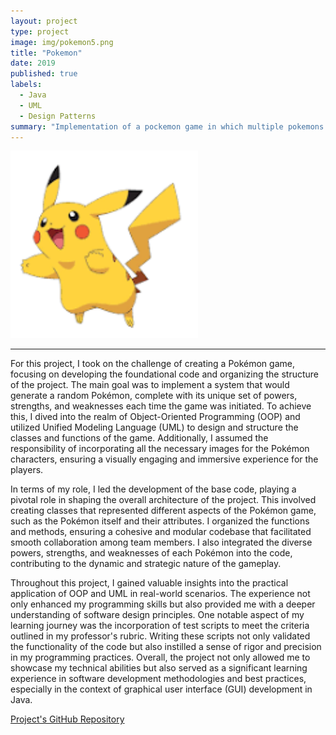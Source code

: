 ```yaml
---
layout: project
type: project
image: img/pokemon5.png
title: "Pokemon"
date: 2019
published: true
labels:
  - Java
  - UML
  - Design Patterns
summary: "Implementation of a pockemon game in which multiple pokemons are defined and each has its own set of powers with the ability to generate new random pokemons."
---
```

<div class="text-center p-4">
  <img width="300px" src="../img/pokemon5.png" class="img-thumbnail" >
</div>
<hr>

For this project, I took on the challenge of creating a Pokémon game, focusing on developing the foundational code and organizing the structure of the project. The main goal was to implement a system that would generate a random Pokémon, complete with its unique set of powers, strengths, and weaknesses each time the game was initiated. To achieve this, I dived into the realm of Object-Oriented Programming (OOP) and utilized Unified Modeling Language (UML) to design and structure the classes and functions of the game. Additionally, I assumed the responsibility of incorporating all the necessary images for the Pokémon characters, ensuring a visually engaging and immersive experience for the players.
  
In terms of my role, I led the development of the base code, playing a pivotal role in shaping the overall architecture of the project. This involved creating classes that represented different aspects of the Pokémon game, such as the Pokémon itself and their attributes. I organized the functions and methods, ensuring a cohesive and modular codebase that facilitated smooth collaboration among team members. I also integrated the diverse powers, strengths, and weaknesses of each Pokémon into the code, contributing to the dynamic and strategic nature of the gameplay.
  
Throughout this project, I gained valuable insights into the practical application of OOP and UML in real-world scenarios. The experience not only enhanced my programming skills but also provided me with a deeper understanding of software design principles. One notable aspect of my learning journey was the incorporation of test scripts to meet the criteria outlined in my professor's rubric. Writing these scripts not only validated the functionality of the code but also instilled a sense of rigor and precision in my programming practices. Overall, the project not only allowed me to showcase my technical abilities but also served as a significant learning experience in software development methodologies and best practices, especially in the context of graphical user interface (GUI) development in Java.

[Project's GitHub Repository](https://github.com/hima700/a7-pokedex-f19-hima700)
